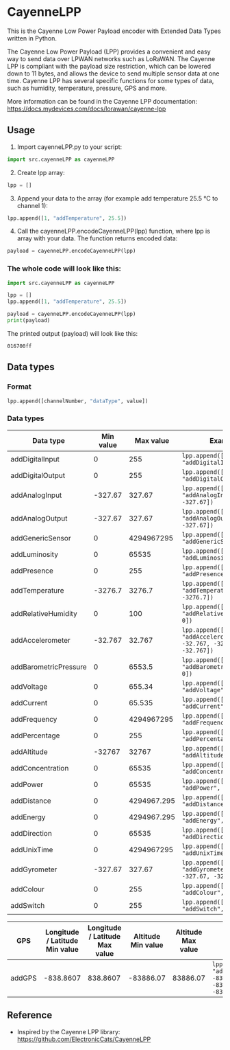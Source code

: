 # CayenneLPP

This is the Cayenne Low Power Payload encoder with Extended Data Types written in Python.

The Cayenne Low Power Payload (LPP) provides a convenient and easy way to send data over LPWAN networks such as LoRaWAN. The Cayenne LPP is compliant with the payload size restriction, which can be lowered down to 11 bytes, and allows the device to send multiple sensor data at one time. Cayenne LPP has several specific functions for some types of data, such as humidity, temperature, pressure, GPS and more.


More information can be found in the Cayenne LPP documentation: https://docs.mydevices.com/docs/lorawan/cayenne-lpp

## Usage
1. Import cayenneLPP.py to your script:
```Python
import src.cayenneLPP as cayenneLPP
```

2. Create lpp array:
```Python
lpp = []
```

3. Append your data to the array (for example add temperature 25.5 °C to channel 1):
```Python
lpp.append([1, "addTemperature", 25.5])
```

4. Call the cayenneLPP.encodeCayenneLPP(lpp) function, where lpp is array with your data. The function returns encoded data:
```Python
payload = cayenneLPP.encodeCayenneLPP(lpp)
```

### The whole code will look like this:
```Python
import src.cayenneLPP as cayenneLPP

lpp = []
lpp.append([1, "addTemperature", 25.5])

payload = cayenneLPP.encodeCayenneLPP(lpp)
print(payload)
```

The printed output (payload) will look like this:
```
016700ff
```


## Data types
### Format
```Python
lpp.append([channelNumber, "dataType", value])
```
### Data types

| Data type | Min value | Max value | Example |
| --- | --- | --- |  --- |
| addDigitalInput | 0 | 255 | ```lpp.append([1, "addDigitalInput", 0])``` |
| addDigitalOutput | 0 | 255 | ```lpp.append([1, "addDigitalOutput", 0])``` |
| addAnalogInput | -327.67 | 327.67 | ```lpp.append([1, "addAnalogInput", -327.67])``` |
| addAnalogOutput | -327.67 | 327.67 | ```lpp.append([1, "addAnalogOutput", -327.67])``` |
| addGenericSensor | 0 | 4294967295 | ```lpp.append([1, "addGenericSensor", 0])``` |
| addLuminosity | 0 | 65535 | ```lpp.append([1, "addLuminosity", 0])``` |
| addPresence | 0 | 255 | ```lpp.append([1, "addPresence", 0])``` |
| addTemperature | -3276.7 | 3276.7 | ```lpp.append([1, "addTemperature", -3276.7])``` |
| addRelativeHumidity | 0 | 100 | ```lpp.append([1, "addRelativeHumidity", 0])``` |
| addAccelerometer | -32.767 | 32.767 | ```lpp.append([1, "addAccelerometer", -32.767, -32.767, -32.767])``` |
| addBarometricPressure | 0 | 6553.5 | ```lpp.append([1, "addBarometricPressure", 0])``` |
| addVoltage | 0 | 655.34 | ```lpp.append([1, "addVoltage", 0])``` |
| addCurrent | 0 | 65.535 | ```lpp.append([1, "addCurrent", 0])``` |
| addFrequency | 0 | 4294967295 | ```lpp.append([1, "addFrequency", 0])``` |
| addPercentage | 0 | 255 | ```lpp.append([1, "addPercentage", 0])``` |
| addAltitude | -32767 | 32767 | ```lpp.append([1, "addAltitude", -32767])``` |
| addConcentration | 0 | 65535 | ```lpp.append([1, "addConcentration", 0])``` |
| addPower | 0 | 65535 | ```lpp.append([1, "addPower", 0])``` |
| addDistance | 0 | 4294967.295 | ```lpp.append([1, "addDistance", 0])``` |
| addEnergy | 0 | 4294967.295 | ```lpp.append([1, "addEnergy", 0])``` |
| addDirection | 0 | 65535 | ```lpp.append([1, "addDirection", 0])``` |
| addUnixTime | 0 | 4294967295 | ```lpp.append([1, "addUnixTime", 0])``` |
| addGyrometer | -327.67 | 327.67 | ```lpp.append([1, "addGyrometer", -327.67, -327.67, -327.67])``` |
| addColour | 0 | 255 | ```lpp.append([1, "addColour", 0, 0, 0])``` |
| addSwitch | 0 | 255 | ```lpp.append([1, "addSwitch", 0])``` |

| GPS | Longitude / Latitude Min value | Longitude / Latitude Max value | Altitude Min value | Altitude Max value| Example |
| --- | --- | --- | --- | --- | --- |
| addGPS | -838.8607 | 838.8607 | -83886.07 | 83886.07 | ```lpp.append([1, "addGPS", -838.8607, -838.8607, -83886.07])``` |







## Reference
- Inspired by the Cayenne LPP library: https://github.com/ElectronicCats/CayenneLPP
